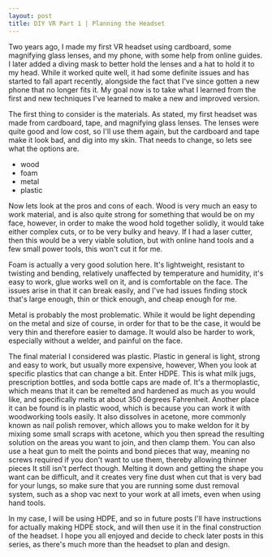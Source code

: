 ```yaml
---
layout: post
title: DIY VR Part 1 | Planning the Headset
---
```


Two years ago, I made my first VR headset using cardboard, some magnifying glass lenses, and my phone, with some help from online guides. I later added a diving mask to better hold the lenses and a hat to hold it to my head. While it worked quite well, it had some definite issues and has started to fall apart recently, alongside the fact that I've since gotten a new phone that no longer fits it. My goal now is to take what I learned from the first and new techniques I've learned to make a new and improved version.

The first thing to consider is the materials. As stated, my first headset was made from cardboard, tape, and magnifying glass lenses. The lenses were quite good and low cost, so I'll use them again, but the cardboard and tape make it look bad, and dig into my skin. That needs to change, so lets see what the options are.
* wood  
* foam  
* metal  
* plastic

Now lets look at the pros and cons of each. Wood is very much an easy to work material, and is also quite strong for something that would be on my face, however, in order to make the wood hold together solidly, it would take either complex cuts, or to be very bulky and heavy. If I had a laser cutter, then this would be a very viable solution, but with online hand tools and a few small power tools, this won't cut it for me. 

Foam is actually a very good solution here. It's lightweight, resistant to twisting and bending, relatively unaffected by temperature and humidity, it's easy to work, glue works well on it, and is comfortable on the face. The issues arise in that it can break easily, and I've had issues finding stock that's large enough, thin or thick enough, and cheap enough for me. 

Metal is probably the most problematic. While it would be light depending on the metal and size of course, in order for that to be the case, it would be very thin and therefore easier to damage. It would also be harder to work, especially without a welder, and painful on the face. 

The final material I considered was plastic. Plastic in general is light, strong and easy to work, but usually more expensive, however, When you look at specific plastics that can change a bit. Enter HDPE. This is what milk jugs, prescription bottles, and soda bottle caps are made of. It's a thermoplastic, which means that it can be remelted and hardened as much as you would like, and specifically melts at about 350 degrees Fahrenheit. Another place it can be found is in plastic wood, which is because you can work it with woodworking tools easily. It also dissolves in acetone, more commonly known as nail polish remover, which allows you to make weldon for it by mixing some small scraps with acetone, which you then spread the resulting solution on the areas you want to join, and then clamp them. You can also use a heat gun to melt the points and bond pieces that way, meaning no screws required if you don't want to use them, thereby allowing thinner pieces It still isn't perfect though. Melting it down and getting the shape you want can be difficult, and it creates very fine dust when cut that is very bad for your lungs, so make sure that you are running some dust removal system, such as a shop vac next to your work at all imets, even when using hand tools.

In my case, I will be using HDPE, and so in future posts I'll have instructions for actually making HDPE stock, and will then use it in the final construction of the headset. I hope you all enjoyed and decide to check later posts in this series, as there's much more than the headset to plan and design.
